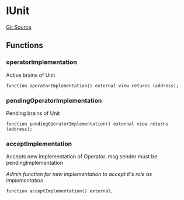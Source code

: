 # IUnit
[Git Source](https://github.com/malda-protocol/malda-lending/blob/ecf312765013f0471a4707ec1225b346cdb0a535/src\interfaces\IUnit.sol)


## Functions
### operatorImplementation

Active brains of Unit


```solidity
function operatorImplementation() external view returns (address);
```

### pendingOperatorImplementation

Pending brains of Unit


```solidity
function pendingOperatorImplementation() external view returns (address);
```

### acceptImplementation

Accepts new implementation of Operator. msg.sender must be pendingImplementation

*Admin function for new implementation to accept it's role as implementation*


```solidity
function acceptImplementation() external;
```

